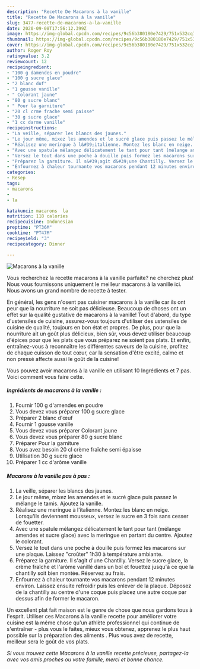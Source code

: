 ```yaml
---
description: "Recette De Macarons à la vanille"
title: "Recette De Macarons à la vanille"
slug: 3477-recette-de-macarons-a-la-vanille
date: 2020-09-08T17:56:12.399Z
image: https://img-global.cpcdn.com/recipes/9c56b380180e7429/751x532cq70/macarons-a-la-vanille-photo-principale-de-la-recette.jpg
thumbnail: https://img-global.cpcdn.com/recipes/9c56b380180e7429/751x532cq70/macarons-a-la-vanille-photo-principale-de-la-recette.jpg
cover: https://img-global.cpcdn.com/recipes/9c56b380180e7429/751x532cq70/macarons-a-la-vanille-photo-principale-de-la-recette.jpg
author: Roger Roy
ratingvalue: 3.2
reviewcount: 12
recipeingredient:
- "100 g damendes en poudre"
- "100 g sucre glace"
- "2 blanc duf"
- "1 gousse vanille"
- " Colorant jaune"
- "80 g sucre blanc"
- " Pour la garniture"
- "20 cl crme frache semi paisse"
- "30 g sucre glace"
- "1 cc darme vanille"
recipeinstructions:
- "La veille, séparer les blancs des jaunes."
- "Le jour même, mixez les amendes et le sucré glace puis passez le mélange le tamis. Ajoutez la vanille."
- "Réalisez une meringue à l&#39;italienne. Montez les blanc en neige. Lorsqu&#39;ils deviennent mousseux, versez le sucre en 3 fois sans cesser de fouetter."
- "Avec une spatule mélangez délicatement le tant pour tant (mélange amendes et sucre glace) avec la meringue en partant du centre. Ajoutez le colorant."
- "Versez le tout dans une poche à douille puis formez les macarons sur une plaque. Laissez &#34;croûter&#34; 1h30 à température ambiante."
- "Préparez la garniture. Il s&#39;agit d&#39;une Chantilly. Versez le sucre glace, la crème fraîche et l&#39;arôme vanillé dans un bol et fouettez jusqu&#39;à ce que la chantilly soit bien montée. Réservez au frais."
- "Enfournez à chaleur tournante vos macarons pendant 12 minutes environ. Laissez ensuite refroidir puis les enlever de la plaque. Déposez de la chantilly au centre d&#39;une coque puis placez une autre coque par dessus afin de former le macaron."
categories:
- Resep
tags:
- macarons
- 
- la

katakunci: macarons  la 
nutrition: 118 calories
recipecuisine: Indonesian
preptime: "PT36M"
cooktime: "PT47M"
recipeyield: "3"
recipecategory: Dinner

---
```



![Macarons à la vanille](https://img-global.cpcdn.com/recipes/9c56b380180e7429/751x532cq70/macarons-a-la-vanille-photo-principale-de-la-recette.jpg)

Vous recherchez la recette macarons à la vanille parfaite? ne cherchez plus! Nous vous fournissons uniquement le meilleur macarons à la vanille ici. Nous avons un grand nombre de recette à tester.

En général, les gens n'osent pas cuisiner macarons à la vanille car ils ont peur que la nourriture ne soit pas délicieuse. Beaucoup de choses ont un effet sur la qualité gustative de macarons à la vanille! Tout d'abord, du type d'ustensiles de cuisine, assurez-vous toujours d'utiliser des ustensiles de cuisine de qualité, toujours en bon état et propres. De plus, pour que la nourriture ait un goût plus délicieux, bien sûr, vous devez utiliser beaucoup d'épices pour que les plats que vous préparez ne soient pas plats. Et enfin, entraînez-vous à reconnaître les différentes saveurs de la cuisine, profitez de chaque cuisson de tout cœur, car la sensation d'être excité, calme et non pressé affecte aussi le goût de la cuisine!

<!--inarticleads1-->

Vous pouvez avoir macarons à la vanille en utilisant 10 Ingrédients et 7 pas. Voici comment vous faire cette.

##### Ingrédients de macarons à la vanille :

1. Fournir 100 g d&#39;amendes en poudre
1. Vous devez vous préparer 100 g sucre glace
1. Préparer 2 blanc d&#39;œuf
1. Fournir 1 gousse vanille
1. Vous devez vous préparer  Colorant jaune
1. Vous devez vous préparer 80 g sucre blanc
1. Préparer  Pour la garniture
1. Vous avez besoin 20 cl crème fraîche semi épaisse
1. Utilisation 30 g sucre glace
1. Préparer 1 cc d&#39;arôme vanille




<!--inarticleads2-->

##### Macarons à la vanille pas à pas :

1. La veille, séparer les blancs des jaunes.
1. Le jour même, mixez les amendes et le sucré glace puis passez le mélange le tamis. Ajoutez la vanille.
1. Réalisez une meringue à l&#39;italienne. Montez les blanc en neige. Lorsqu&#39;ils deviennent mousseux, versez le sucre en 3 fois sans cesser de fouetter.
1. Avec une spatule mélangez délicatement le tant pour tant (mélange amendes et sucre glace) avec la meringue en partant du centre. Ajoutez le colorant.
1. Versez le tout dans une poche à douille puis formez les macarons sur une plaque. Laissez &#34;croûter&#34; 1h30 à température ambiante.
1. Préparez la garniture. Il s&#39;agit d&#39;une Chantilly. Versez le sucre glace, la crème fraîche et l&#39;arôme vanillé dans un bol et fouettez jusqu&#39;à ce que la chantilly soit bien montée. Réservez au frais.
1. Enfournez à chaleur tournante vos macarons pendant 12 minutes environ. Laissez ensuite refroidir puis les enlever de la plaque. Déposez de la chantilly au centre d&#39;une coque puis placez une autre coque par dessus afin de former le macaron.




<!--inarticleads1-->

<p>
Un excellent plat fait maison est le genre de chose que nous gardons tous à l'esprit. Utiliser ces Macarons à la vanille recette pour améliorer votre cuisine est la même chose qu'un athlète professionnel qui continue de s'entraîner - plus vous le faites, mieux vous obtenez, apprenez le plus haut possible sur la préparation des aliments . Plus vous avez de recette, meilleur sera le goût de vos plats.
</p>

<p>
<i>Si vous trouvez cette Macarons à la vanille recette précieuse, partagez-la avec vos amis proches ou votre famille, merci et bonne chance.</i>
</p>
